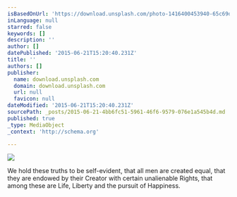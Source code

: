 ```yaml
---
isBasedOnUrl: 'https://download.unsplash.com/photo-1416400453940-65c69d70ad91'
inLanguage: null
starred: false
keywords: []
description: ''
author: []
datePublished: '2015-06-21T15:20:40.231Z'
title: ''
authors: []
publisher:
  name: download.unsplash.com
  domain: download.unsplash.com
  url: null
  favicon: null
dateModified: '2015-06-21T15:20:40.231Z'
sourcePath: _posts/2015-06-21-4bb6fc51-5961-46f6-9579-076e1a545b4d.md
published: true
_type: MediaObject
_context: 'http://schema.org'

---
```

![](https://download.unsplash.com/photo-1416400453940-65c69d70ad91)

We hold these truths to be self-evident, that all men are created equal, that they are endowed by their Creator with certain unalienable Rights, that among these are Life, Liberty and the pursuit of Happiness.